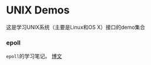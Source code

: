 # UNIX Demos

这是学习UNIX系统（主要是Linux和OS X）接口的demo集合

### epoll

`epoll`的学习笔记。
[博文](http://zach41.github.io/2016/10/04/epoll%E5%85%A5%E9%97%A8/)
